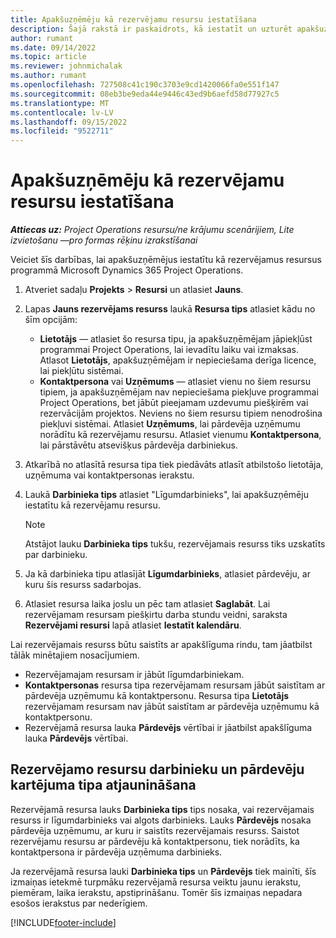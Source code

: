 ```yaml
---
title: Apakšuzņēmēju kā rezervējamu resursu iestatīšana
description: Šajā rakstā ir paskaidrots, kā iestatīt un uzturēt apakšuzņēmēju resursus, kas izveidoti no lietotājiem un kontaktpersonām sistēmā, lai tos varētu saistīt ar apakšuzņēmuma līgumiem korporācijā Microsoft Dynamics 365 Project Operations.
author: rumant
ms.date: 09/14/2022
ms.topic: article
ms.reviewer: johnmichalak
ms.author: rumant
ms.openlocfilehash: 727508c41c190c3703e9cd1420066fa0e551f147
ms.sourcegitcommit: 08eb3be9eda44e9446c43ed9b6aefd58d77927c5
ms.translationtype: MT
ms.contentlocale: lv-LV
ms.lasthandoff: 09/15/2022
ms.locfileid: "9522711"
---
```

# <a name="set-up-subcontractors-as-bookable-resources"></a>Apakšuzņēmēju kā rezervējamu resursu iestatīšana

_**Attiecas uz:** Project Operations resursu/ne krājumu scenārijiem, Lite izvietošanu —pro formas rēķinu izrakstīšanai_

Veiciet šīs darbības, lai apakšuzņēmējus iestatītu kā rezervējamus resursus programmā Microsoft Dynamics 365 Project Operations.

1. Atveriet sadaļu **Projekts** \> **Resursi** un atlasiet **Jauns**.
2. Lapas **Jauns rezervējams resurss** laukā **Resursa tips** atlasiet kādu no šīm opcijām:

    - **Lietotājs** — atlasiet šo resursa tipu, ja apakšuzņēmējam jāpiekļūst programmai Project Operations, lai ievadītu laiku vai izmaksas. Atlasot **Lietotājs**, apakšuzņēmējam ir nepieciešama derīga licence, lai piekļūtu sistēmai.
    - **Kontaktpersona** vai **Uzņēmums** — atlasiet vienu no šiem resursu tipiem, ja apakšuzņēmējam nav nepieciešama piekļuve programmai Project Operations, bet jābūt pieejamam uzdevumu piešķirēm vai rezervācijām projektos. Neviens no šiem resursu tipiem nenodrošina piekļuvi sistēmai. Atlasiet **Uzņēmums**, lai pārdevēja uzņēmumu norādītu kā rezervējamu resursu. Atlasiet vienumu **Kontaktpersona**, lai pārstāvētu atsevišķus pārdevēja darbiniekus.

3. Atkarībā no atlasītā resursa tipa tiek piedāvāts atlasīt atbilstošo lietotāja, uzņēmuma vai kontaktpersonas ierakstu.
4. Laukā **Darbinieka tips** atlasiet "Līgumdarbinieks", lai apakšuzņēmēju iestatītu kā rezervējamu resursu.

    > [!NOTE]
    > Atstājot lauku **Darbinieka tips** tukšu, rezervējamais resurss tiks uzskatīts par darbinieku.

5. Ja kā darbinieka tipu atlasījāt **Līgumdarbinieks**, atlasiet pārdevēju, ar kuru šis resurss sadarbojas.
6. Atlasiet resursa laika joslu un pēc tam atlasiet **Saglabāt**. Lai rezervējamam resursam piešķirtu darba stundu veidni, saraksta **Rezervējami resursi** lapā atlasiet **Iestatīt kalendāru**.

Lai rezervējamais resurss būtu saistīts ar apakšlīguma rindu, tam jāatbilst tālāk minētajiem nosacījumiem.

- Rezervējamajam resursam ir jābūt līgumdarbiniekam.
- **Kontaktpersonas** resursa tipa rezervējamam resursam jābūt saistītam ar pārdevēja uzņēmumu kā kontaktpersonu. Resursa tipa **Lietotājs** rezervējamam resursam nav jābūt saistītam ar pārdevēja uzņēmumu kā kontaktpersonu.
- Rezervējamā resursa lauka **Pārdevējs** vērtībai ir jāatbilst apakšlīguma lauka **Pārdevējs** vērtībai.

## <a name="update-the-type-of-worker-and-vendor-mapping-for-bookable-resources"></a>Rezervējamo resursu darbinieku un pārdevēju kartējuma tipa atjaunināšana

Rezervējamā resursa lauks **Darbinieka tips** tips nosaka, vai rezervējamais resurss ir līgumdarbinieks vai algots darbinieks. Lauks **Pārdevējs** nosaka pārdevēja uzņēmumu, ar kuru ir saistīts rezervējamais resurss. Saistot rezervējamu resursu ar pārdevēju kā kontaktpersonu, tiek norādīts, ka kontaktpersona ir pārdevēja uzņēmuma darbinieks.

Ja rezervējamā resursa lauki **Darbinieka tips** un **Pārdevējs** tiek mainīti, šīs izmaiņas ietekmē turpmāku rezervējamā resursa veiktu jaunu ierakstu, piemēram, laika ierakstu, apstiprināšanu. Tomēr šīs izmaiņas nepadara esošos ierakstus par nederīgiem.

[!INCLUDE[footer-include](../../includes/footer-banner.md)]
